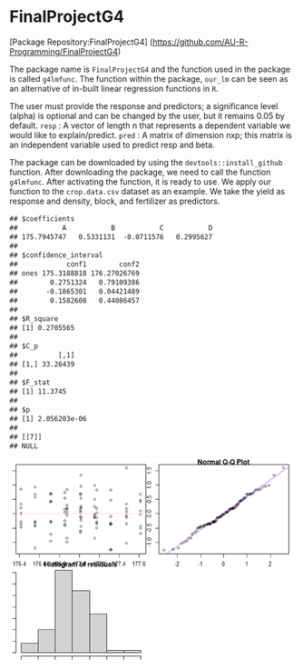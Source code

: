 
# FinalProjectG4

\[Package Repository:FinalProjectG4\]
(<https://github.com/AU-R-Programming/FinalProjectG4>)

The package name is `FinalProjectG4` and the function used in the
package is called `g4lmfunc`. The function within the package, `our_lm`
can be seen as an alternative of in-built linear regression functions in
`R`.

The user must provide the response and predictors; a significance level
(alpha) is optional and can be changed by the user, but it remains 0.05
by default. `resp` : A vector of length n that represents a dependent
variable we would like to explain/predict. `pred` : A matrix of
dimension nxp; this matrix is an independent variable used to predict
resp and beta.

The package can be downloaded by using the `devtools::install_github`
function. After downloading the package, we need to call the function
`g4lmfunc`. After activating the function, it is ready to use. We apply
our function to the `crop.data.csv` dataset as an example. We take the
yield as response and density, block, and fertilizer as predictors.

    ## $coefficients
    ##           A           B           C           D 
    ## 175.7945747   0.5331131  -0.0711576   0.2995627 
    ## 
    ## $confidence_interval
    ##            conf1        conf2
    ## ones 175.3188818 176.27026769
    ##        0.2751324   0.79109386
    ##       -0.1865301   0.04421489
    ##        0.1582608   0.44086457
    ## 
    ## $R_square
    ## [1] 0.2705565
    ## 
    ## $C_p
    ##          [,1]
    ## [1,] 33.26439
    ## 
    ## $F_stat
    ## [1] 11.3745
    ## 
    ## $p
    ## [1] 2.056203e-06
    ## 
    ## [[7]]
    ## NULL

![](README_files/figure-gfm/unnamed-chunk-1-1.png)<!-- -->
